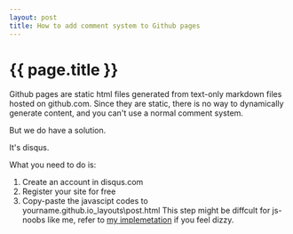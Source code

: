 ```yaml
---
layout: post
title: How to add comment system to Github pages
---
```


{{ page.title }}
================

Github pages are static html files generated from text-only markdown files hosted on github.com. Since they are static, there is no way to dynamically generate content, and you can't use a normal comment system.<br>

But we do have a solution.

It's disqus.


What you need to do is:

1. Create an account in disqus.com
2. Register your site for free
3. Copy-paste the javascipt codes to<br>
    yourname.github.io\_layouts\post.html
This step might be diffcult for js-noobs like me, refer to [my implemetation](https://github.com/vinjn/vinjn.github.io/blob/master/_layouts/post.html) if you feel dizzy. 
